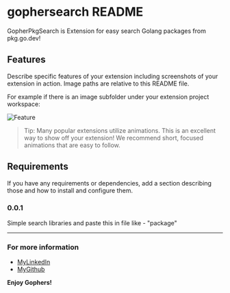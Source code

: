 # gophersearch README

GopherPkgSearch is Extension for easy search Golang packages from pkg.go.dev!
## Features

Describe specific features of your extension including screenshots of your extension in action. Image paths are relative to this README file.

For example if there is an image subfolder under your extension project workspace:

![Feature](https://github.com/KYCb2/GopherPkgSearchVsCode/features/feature.gif)

> Tip: Many popular extensions utilize animations. This is an excellent way to show off your extension! We recommend short, focused animations that are easy to follow.

<!-- TODO: Setup gif in github! -->
## Requirements

If you have any requirements or dependencies, add a section describing those and how to install and configure them.

### 0.0.1

Simple search libraries and paste this in file like - "package"

-----------------------------------------------------------------------------------------------------------
### For more information

* [MyLinkedIn](https://www.linkedin.com/in/nikita-kazeka-432a00211/)
* [MyGithub](https://github.com/KYCb2/GopherPkgSearchVsCode)

**Enjoy Gophers!**
